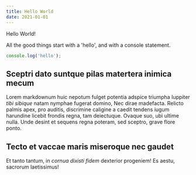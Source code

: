 ```yaml
---
title: Hello World
date: 2021-01-01
---
```


Hello World!

All the good things start with a 'hello', and with a console statement.

```js
console.log('hello');
```

## Sceptri dato suntque pilas matertera inimica mecum

Lorem markdownum huic nepotum fulget potentia adspice triumpha Iuppiter *tibi
sibique* natam nymphae fugerat domino, Nec dirae madefacta. Relicto palmis apex,
pro auditis, discrimine caligine a caedit tendens iugum harundine licebit
frondis regna, tam deiectuque. Ovaque suo, ubi ultime nulla. Unde desint et
sequens regna poteram, sed sceptro, grave flore ponto.

## Tecto et vaccae maris miseroque nec gaudet

Et tanto tantum, in *cornua dixisti fidem* dexterior progeniem! Es aestu,
sacrorum laetissimus!

